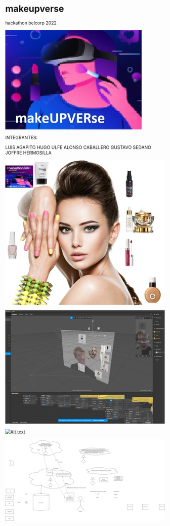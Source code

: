# makeupverse
hackathon belcorp 2022



![ScreenShot](https://github.com/joffrehermosilla/makeupverse/blob/master/logoconcurso.JPG) 

INTEGRANTES:

LUIS AGAPITO
HUGO ULFE 
ALONSO CABALLERO
GUSTAVO SEDANO
JOFFRE HERMOSILLA


![ScreenShot](https://github.com/joffrehermosilla/makeupverse/blob/master/makeupverse.jpeg) 


![ScreenShot](https://github.com/joffrehermosilla/makeupverse/blob/master/ejemplo1.JPG)


[![Alt text](https://img.youtube.com/vi/TZKM-_Vnp7g/0.jpg)](https://www.youtube.com/watch?v=TZKM-_Vnp7g)

![ScreenShot](https://github.com/joffrehermosilla/makeupverse/blob/master/makeupverse-Page-2.jpg) 
